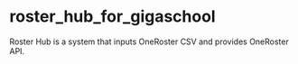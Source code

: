 # roster_hub_for_gigaschool
Roster Hub is a system that inputs OneRoster CSV and provides OneRoster API.
